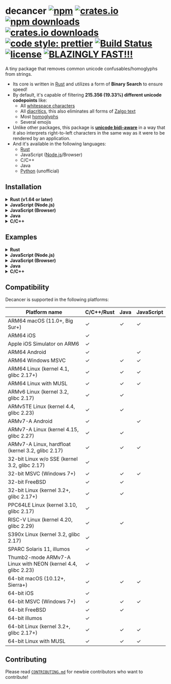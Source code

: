 # decancer [![npm][npm-image]][npm-url] [![crates.io][crates-io-image]][crates-io-url] [![npm downloads][downloads-image]][downloads-url] [![crates.io downloads][crates-io-downloads-image]][crates-io-url] [![code style: prettier][prettier-image]][prettier-url] [![Build Status][ci-image]][ci-url] [![license][github-license-image]][github-license-url] [![BLAZINGLY FAST!!!][blazingly-fast-image]][blazingly-fast-url]

[crates-io-image]: https://img.shields.io/crates/v/decancer?style=flat-square
[crates-io-downloads-image]: https://img.shields.io/crates/d/decancer?style=flat-square
[crates-io-url]: https://crates.io/crates/decancer
[npm-image]: https://img.shields.io/npm/v/decancer.svg?style=flat-square
[npm-url]: https://npmjs.org/package/decancer
[downloads-image]: https://img.shields.io/npm/dt/decancer.svg?style=flat-square
[downloads-url]: https://npmjs.org/package/decancer
[prettier-image]: https://img.shields.io/badge/code_style-prettier-ff69b4.svg?style=flat-square
[prettier-url]: https://github.com/prettier/prettier
[ci-image]: https://github.com/null8626/decancer/workflows/CI/badge.svg
[ci-url]: https://github.com/null8626/decancer/actions/workflows/CI.yml
[github-license-image]: https://img.shields.io/github/license/null8626/decancer?style=flat-square
[github-license-url]: https://github.com/null8626/decancer/blob/main/LICENSE
[blazingly-fast-image]: https://img.shields.io/badge/speed-BLAZINGLY%20FAST!!!%20%F0%9F%94%A5%F0%9F%9A%80%F0%9F%92%AA%F0%9F%98%8E-brightgreen.svg?style=flat-square
[blazingly-fast-url]: https://twitter.com/acdlite/status/974390255393505280
[crates-io-image]: https://img.shields.io/crates/v/decancer?style=flat-square
[crates-io-downloads-image]: https://img.shields.io/crates/d/decancer?style=flat-square
[crates-io-url]: https://crates.io/crates/decancer
[npm-image]: https://img.shields.io/npm/v/decancer.svg?style=flat-square
[npm-url]: https://npmjs.org/package/decancer
[downloads-image]: https://img.shields.io/npm/dt/decancer.svg?style=flat-square
[downloads-url]: https://npmjs.org/package/decancer
[prettier-image]: https://img.shields.io/badge/code_style-prettier-ff69b4.svg?style=flat-square
[prettier-url]: https://github.com/prettier/prettier
[ci-image]: https://github.com/null8626/decancer/workflows/CI/badge.svg
[ci-url]: https://github.com/null8626/decancer/actions/workflows/CI.yml
[github-license-image]: https://img.shields.io/github/license/null8626/decancer?style=flat-square
[github-license-url]: https://github.com/null8626/decancer/blob/main/LICENSE
[blazingly-fast-image]: https://img.shields.io/badge/speed-BLAZINGLY%20FAST!!!%20%F0%9F%94%A5%F0%9F%9A%80%F0%9F%92%AA%F0%9F%98%8E-brightgreen.svg?style=flat-square
[blazingly-fast-url]: https://twitter.com/acdlite/status/974390255393505280

A tiny package that removes common unicode confusables/homoglyphs from strings.

- Its core is written in [Rust](https://www.rust-lang.org) and utilizes a form of **Binary Search** to ensure speed!
- By default, it's capable of filtering **215.356 (19.33%) different unicode codepoints** like:
  - All [whitespace characters](https://en.wikipedia.org/wiki/Whitespace_character)
  - All [diacritics](https://en.wikipedia.org/wiki/Diacritic), this also eliminates all forms of [Zalgo text](https://en.wikipedia.org/wiki/Zalgo_text)
  - Most [homoglyphs](https://en.wikipedia.org/wiki/Homoglyph)
  - Several emojis
- Unlike other packages, this package is **[unicode bidi-aware](https://en.wikipedia.org/wiki/Bidirectional_text)** in a way that it also interprets right-to-left characters in the same way as it were to be rendered by an application.
- And it's available in the following languages:
  - [Rust](https://crates.io/crates/decancer)
  - JavaScript ([Node.js](https://www.npmjs.com/package/decancer)/Browser)
  - C/C++
  - Java
  - [Python](https://pypi.org/project/decancer-py) (unofficial)

## Installation

<details>
<summary><b>Rust (v1.64 or later)</b></summary>

In your `Cargo.toml`:

```toml
decancer = "3.0.0"
```

</details>
<details>
<summary><b>JavaScript (Node.js)</b></summary>

In your shell:

```console
$ npm install decancer
```

In your code (CommonJS):

```js
const decancer = require('decancer')
```

In your code (ESM):

```js
import decancer from 'decancer'
```

</details>
<details>
<summary><b>JavaScript (Browser)</b></summary>

In your code:

```html
<script type="module">
  import init from 'https://cdn.jsdelivr.net/gh/null8626/decancer@v3.0.0/bindings/wasm/bin/decancer.min.js'

  const decancer = await init()
</script>
```

</details>
<details>
<summary><b>Java</b></summary>

### As a dependency

In your `build.gradle`:

```gradle
repositories {
  maven { url 'https://jitpack.io' }
}

dependencies {
  implementation 'com.github.null8626:decancer:3.0.0'
}
```

In your `pom.xml`:

```xml
<repositories>
  <repository>
    <id>jitpack.io</id>
    <url>https://jitpack.io</url>
  </repository>
</repositories>

<dependencies>
  <dependency>
    <groupId>com.github.null8626</groupId>
    <artifactId>decancer</artifactId>
    <version>3.0.0</version>
  </dependency>
</dependencies>
```

### Building from source

```console
$ git clone https://github.com/null8626/decancer.git --depth 1
$ cd ./decancer/bindings/java
$ unzip ./bin/bindings.zip -d ./bin
$ chmod +x ./gradlew
$ ./gradlew build --warning-mode all
```
</details>
<details>
<summary><b>C/C++</b></summary>

### Download

- [Download for ARM64 macOS (11.0+, Big Sur+)](https://github.com/null8626/decancer/releases/download/v3.0.0/decancer-aarch64-apple-darwin.zip)
- [Download for ARM64 iOS](https://github.com/null8626/decancer/releases/download/v3.0.0/decancer-aarch64-apple-ios.zip)
- [Download for Apple iOS Simulator on ARM6](https://github.com/null8626/decancer/releases/download/v3.0.0/decancer-aarch64-apple-ios-sim.zip)
- [Download for ARM64 Android](https://github.com/null8626/decancer/releases/download/v3.0.0/decancer-aarch64-linux-android.zip)
- [Download for ARM64 Windows MSVC](https://github.com/null8626/decancer/releases/download/v3.0.0/decancer-aarch64-pc-windows-msvc.zip)
- [Download for ARM64 Linux (kernel 4.1, glibc 2.17+)](https://github.com/null8626/decancer/releases/download/v3.0.0/decancer-aarch64-unknown-linux-gnu.zip)
- [Download for ARM64 Linux with MUSL](https://github.com/null8626/decancer/releases/download/v3.0.0/decancer-aarch64-unknown-linux-musl.zip)
- [Download for ARMv6 Linux (kernel 3.2, glibc 2.17)](https://github.com/null8626/decancer/releases/download/v3.0.0/decancer-arm-unknown-linux-gnueabi.zip)
- [Download for ARMv5TE Linux (kernel 4.4, glibc 2.23)](https://github.com/null8626/decancer/releases/download/v3.0.0/decancer-armv5te-unknown-linux-gnueabi.zip)
- [Download for ARMv7-A Android](https://github.com/null8626/decancer/releases/download/v3.0.0/decancer-armv7-linux-androideabi.zip)
- [Download for ARMv7-A Linux (kernel 4.15, glibc 2.27)](https://github.com/null8626/decancer/releases/download/v3.0.0/decancer-armv7-unknown-linux-gnueabi.zip)
- [Download for ARMv7-A Linux, hardfloat (kernel 3.2, glibc 2.17)](https://github.com/null8626/decancer/releases/download/v3.0.0/decancer-armv7-unknown-linux-gnueabihf.zip)
- [Download for 32-bit Linux w/o SSE (kernel 3.2, glibc 2.17)](https://github.com/null8626/decancer/releases/download/v3.0.0/decancer-i586-unknown-linux-gnu.zip)
- [Download for 32-bit MSVC (Windows 7+)](https://github.com/null8626/decancer/releases/download/v3.0.0/decancer-i686-pc-windows-msvc.zip)
- [Download for 32-bit FreeBSD](https://github.com/null8626/decancer/releases/download/v3.0.0/decancer-i686-unknown-freebsd.zip)
- [Download for 32-bit Linux (kernel 3.2+, glibc 2.17+)](https://github.com/null8626/decancer/releases/download/v3.0.0/decancer-i686-unknown-linux-gnu.zip)
- [Download for PPC64LE Linux (kernel 3.10, glibc 2.17)](https://github.com/null8626/decancer/releases/download/v3.0.0/decancer-powerpc64le-unknown-linux-gnu.zip)
- [Download for RISC-V Linux (kernel 4.20, glibc 2.29)](https://github.com/null8626/decancer/releases/download/v3.0.0/decancer-riscv64gc-unknown-linux-gnu.zip)
- [Download for S390x Linux (kernel 3.2, glibc 2.17)](https://github.com/null8626/decancer/releases/download/v3.0.0/decancer-s390x-unknown-linux-gnu.zip)
- [Download for SPARC Solaris 11, illumos](https://github.com/null8626/decancer/releases/download/v3.0.0/decancer-sparcv9-sun-solaris.zip)
- [Download for Thumb2-mode ARMv7-A Linux with NEON (kernel 4.4, glibc 2.23)](https://github.com/null8626/decancer/releases/download/v3.0.0/decancer-thumbv7neon-unknown-linux-gnueabihf.zip)
- [Download for 64-bit macOS (10.12+, Sierra+)](https://github.com/null8626/decancer/releases/download/v3.0.0/decancer-x86_64-apple-darwin.zip)
- [Download for 64-bit iOS](https://github.com/null8626/decancer/releases/download/v3.0.0/decancer-x86_64-apple-ios.zip)
- [Download for 64-bit MSVC (Windows 7+)](https://github.com/null8626/decancer/releases/download/v3.0.0/decancer-x86_64-pc-windows-msvc.zip)
- [Download for 64-bit FreeBSD](https://github.com/null8626/decancer/releases/download/v3.0.0/decancer-x86_64-unknown-freebsd.zip)
- [Download for 64-bit illumos](https://github.com/null8626/decancer/releases/download/v3.0.0/decancer-x86_64-unknown-illumos.zip)
- [Download for 64-bit Linux (kernel 3.2+, glibc 2.17+)](https://github.com/null8626/decancer/releases/download/v3.0.0/decancer-x86_64-unknown-linux-gnu.zip)
- [Download for 64-bit Linux with MUSL](https://github.com/null8626/decancer/releases/download/v3.0.0/decancer-x86_64-unknown-linux-musl.zip)

### Building from source

Building from source requires [Rust v1.64 or later](https://rustup.rs/).

```console
$ git clone https://github.com/null8626/decancer.git --depth 1
$ cd decancer/bindings/native
$ cargo build --release
```

And the binary files should be generated in the `target/release` directory.

</details>

## Examples

<details>
<summary><b>Rust</b></summary>

For more information, please read the [documentation](https://docs.rs/decancer).

```rust
let cured = decancer::cure!("vＥⓡ𝔂 𝔽𝕌Ňℕｙ ţ乇𝕏𝓣").unwrap();

assert_eq!(cured, "very funny text");
assert!(cured.contains("FuNny"));
assert_eq!(cured.into_str(), String::from("very funny text"));
```

</details>
<details>
<summary><b>JavaScript (Node.js)</b></summary>

```js
const assert = require('assert')
const cured = decancer('vＥⓡ𝔂 𝔽𝕌Ňℕｙ ţ乇𝕏𝓣')

assert(cured.equals('very funny text'))
assert(cured.contains('funny'))

console.log(cured.toString())
// => 'very funny text'
```

</details>
<details>
<summary><b>JavaScript (Browser)</b></summary>

```html
<!DOCTYPE html>
<html lang="en">
  <head>
    <meta charset="utf-8" />
    <title>Decancerer!!! (tm)</title>
    <style>
      textarea {
        font-size: 30px;
      }

      #cure {
        font-size: 20px;
        padding: 5px 30px;
      }
    </style>
  </head>
  <body>
    <h3>Input cancerous text here:</h3>
    <textarea rows="10" cols="30"></textarea>
    <br />
    <button id="cure" onclick="cure()">cure!</button>
    <script type="module">
      import init from 'https://cdn.jsdelivr.net/gh/null8626/decancer@v3.0.0/bindings/wasm/bin/decancer.min.js'

      const decancer = await init()

      window.cure = function () {
        const textarea = document.querySelector('textarea')

        if (!textarea.value.length) {
          return alert("There's no text!!!")
        }

        textarea.value = decancer(textarea.value).toString()
      }
    </script>
  </body>
</html>
```

[See this in action here.](https://null8626.github.io/decancer)

</details>
<details>
<summary><b>Java</b></summary>

```java
import com.github.null8626.decancer.CuredString;

public class Program {
  public static void main(String[] args) {
    final CuredString cured = new CuredString("vＥⓡ𝔂 𝔽𝕌Ňℕｙ ţ乇𝕏𝓣");
    
    assert cured.equals("very funny text");
    assert cured.contains("funny");
    
    System.out.println(cured.toString());
    
    cured.destroy();
  }
}
```

</details>
<details>
<summary><b>C/C++</b></summary>

```c
#include <decancer.h>

#include <string.h>
#include <stdlib.h>
#include <stdio.h>

// global variable for assertion purposes only
decancer_cured_t cured;

static void assert(const bool expr, const char *message)
{
    if (!expr)
    {
        fprintf(stderr, "assertion failed (%s)\n", message);
        decancer_free(cured);
        
        exit(1);
    }
}

static void print_error(decancer_error_t error_code)
{
    char message[90];
    uint8_t message_size;
    
    const uint8_t *ptr = decancer_error(error_code, &message_size);
    memcpy(message, ptr, message_size);
   
    // rust strings are NOT null-terminated
    message[message_size] = '\0';
    
    fprintf(stderr, "error: %s", message);
}

int main(void) {
    decancer_error_t error_code;

    // utf-8 bytes for "vＥⓡ𝔂 𝔽𝕌Ňℕｙ ţ乇𝕏𝓣"
    uint8_t string[] = {0x76, 0xef, 0xbc, 0xa5, 0xe2, 0x93, 0xa1, 0xf0, 0x9d, 0x94, 0x82, 0x20, 0xf0, 0x9d,
                        0x94, 0xbd, 0xf0, 0x9d, 0x95, 0x8c, 0xc5, 0x87, 0xe2, 0x84, 0x95, 0xef, 0xbd, 0x99,
                        0x20, 0xc5, 0xa3, 0xe4, 0xb9, 0x87, 0xf0, 0x9d, 0x95, 0x8f, 0xf0, 0x9d, 0x93, 0xa3};

    cured = decancer_cure(string, sizeof(string), DECANCER_OPTION_DEFAULT, &error_code);

    if (cured == NULL)
    {
        print_error(error_code);
        return 1;
    }

    assert(decancer_equals(cured, (uint8_t *)("very funny text"), 15), "equals");
    assert(decancer_contains(cured, (uint8_t *)("funny"), 5), "contains");

    // coerce output as a raw UTF-8 pointer and retrieve its size (in bytes)
    size_t output_size;
    const uint8_t *output_raw = decancer_raw(cured, &output_size);

    assert(output_size == 15, "raw output size");

    // utf-8 bytes for "very funny text"
    const uint8_t expected_raw[] = {0x76, 0x65, 0x72, 0x79, 0x20, 0x66, 0x75, 0x6e,
                                    0x6e, 0x79, 0x20, 0x74, 0x65, 0x78, 0x74};

    char assert_message[38];
    for (uint32_t i = 0; i < sizeof(expected_raw); i++)
    {
        sprintf(assert_message, "mismatched utf-8 contents at index %u", i);
        assert(output_raw[i] == expected_raw[i], assert_message);
    }

    decancer_free(cured);    
    return 0;
}
```

</details>

## Compatibility


Decancer is supported in the following platforms:

Platform name | C/C++/Rust | Java | JavaScript
---- | ---- | ---- | ----
ARM64 macOS (11.0+, Big Sur+) | ✓ | ✓ | ✓ |
ARM64 iOS | ✓ | | |
Apple iOS Simulator on ARM6 | ✓ | | |
ARM64 Android | ✓ | | ✓ |
ARM64 Windows MSVC | ✓ | ✓ | ✓ |
ARM64 Linux (kernel 4.1, glibc 2.17+) | ✓ | ✓ | ✓ |
ARM64 Linux with MUSL | ✓ | ✓ | ✓ |
ARMv6 Linux (kernel 3.2, glibc 2.17) | ✓ | ✓ | |
ARMv5TE Linux (kernel 4.4, glibc 2.23) | ✓ | ✓ | |
ARMv7-A Android | ✓ | | ✓ |
ARMv7-A Linux (kernel 4.15, glibc 2.27) | ✓ | ✓ | |
ARMv7-A Linux, hardfloat (kernel 3.2, glibc 2.17) | ✓ | ✓ | ✓ |
32-bit Linux w/o SSE (kernel 3.2, glibc 2.17) | ✓ | | |
32-bit MSVC (Windows 7+) | ✓ | ✓ | ✓ |
32-bit FreeBSD | ✓ | ✓ | |
32-bit Linux (kernel 3.2+, glibc 2.17+) | ✓ | ✓ | |
PPC64LE Linux (kernel 3.10, glibc 2.17) | ✓ | | |
RISC-V Linux (kernel 4.20, glibc 2.29) | ✓ | ✓ | |
S390x Linux (kernel 3.2, glibc 2.17) | ✓ | | |
SPARC Solaris 11, illumos | ✓ | | |
Thumb2-mode ARMv7-A Linux with NEON (kernel 4.4, glibc 2.23) | ✓ | | |
64-bit macOS (10.12+, Sierra+) | ✓ | ✓ | ✓ |
64-bit iOS | ✓ | | |
64-bit MSVC (Windows 7+) | ✓ | ✓ | ✓ |
64-bit FreeBSD | ✓ | ✓ | |
64-bit illumos | ✓ | | |
64-bit Linux (kernel 3.2+, glibc 2.17+) | ✓ | ✓ | ✓ |
64-bit Linux with MUSL | ✓ | ✓ | ✓ |

## Contributing

Please read [`CONTRIBUTING.md`](https://github.com/null8626/decancer/blob/main/CONTRIBUTING.md) for newbie contributors who want to contribute!